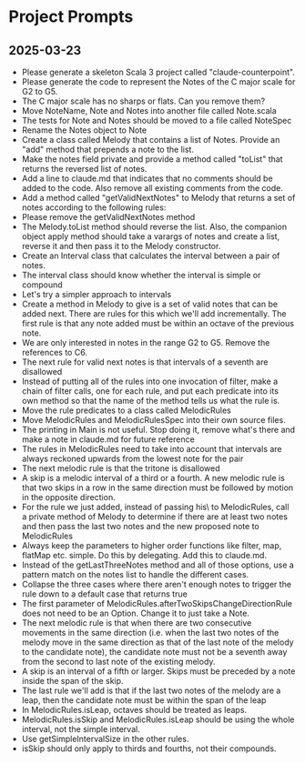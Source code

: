 # Project Prompts

## 2025-03-23

- Please generate a skeleton Scala 3 project called "claude-counterpoint".
- Please generate the code to represent the Notes of the C major scale for G2 to G5.
- The C major scale has no sharps or flats. Can you remove them?
- Move NoteName, Note and Notes into another file called Note.scala
- The tests for Note and Notes should be moved to a file called NoteSpec
- Rename the Notes object to Note
- Create a class called Melody that contains a list of Notes. Provide an "add" method that prepends a note to the list.
- Make the notes field private and provide a method called "toList" that returns the reversed list of notes.
- Add a line to claude.md that indicates that no comments should be added to the code. Also remove all existing comments from the code.
- Add a method called "getValidNextNotes" to Melody that returns a set of notes according to the following rules:
- Please remove the getValidNextNotes method
- The Melody.toList method should reverse the list. Also, the companion object apply method should take a varargs of notes and create a list, reverse it and then pass it to the Melody constructor.
- Create an Interval class that calculates the interval between a pair of notes.
- The interval class should know whether the interval is simple or compound
- Let's try a simpler approach to intervals
- Create a method in Melody to give is a set of valid notes that can be added next. There are rules for this which we'll add incrementally. The first rule is that any note added must be within an octave of the previous note.
- We are only interested in notes in the range G2 to G5. Remove the references to C6.
- The next rule for valid next notes is that intervals of a seventh are disallowed
- Instead of putting all of the rules into one invocation of filter, make a chain of filter calls, one for each rule, and put each predicate into its own method so that the name of the method tells us what the rule is.
- Move the rule predicates to a class called MelodicRules
- Move MelodicRules and MelodicRulesSpec into their own source files.
- The printing in Main is not useful. Stop doing it, remove what's there and make a note in claude.md for future reference
- The rules in MelodicRules need to take into account that intervals are always reckoned upwards from the lowest note for the pair
- The next melodic rule is that the tritone is disallowed
- A skip is a melodic interval of a third or a fourth. A new melodic rule is that two skips in a row in the same direction must be followed by motion in the opposite direction.
- For the rule we just added, instead of passing 	his\ to MelodicRules, call a private method of Melody to determine if there are at least two notes and then pass the last two notes and the new proposed note to MelodicRules
- Always keep the parameters to higher order functions like filter, map, flatMap etc. simple. Do this by delegating. Add this to claude.md.
- Instead of the getLastThreeNotes method and all of those options, use a pattern match on the notes list to handle the different cases.
- Collapse the three cases where there aren't enough notes to trigger the rule down to a default case that returns true
- The first parameter of MelodicRules.afterTwoSkipsChangeDirectionRule does not need to be an Option. Change it to just take a Note.
- The next melodic rule is that when there are two consecutive movements in the same direction (i.e. when the last two notes of the melody move in the same direction as that of the last note of the melody to the candidate note), the candidate note must not be a seventh away from the second to last note of the existing melody.
- A skip is an interval of a fifth or larger. Skips must be preceded by a note inside the span of the skip.
- The last rule we'll add is that if the last two notes of the melody are a leap, then the candidate note must be within the span of the leap
- In MelodicRules.isLeap, octaves should be treated as leaps.
- MelodicRules.isSkip and MelodicRules.isLeap should be using the whole interval, not the simple interval.
- Use getSimpleIntervalSize in the other rules.
- isSkip should only apply to thirds and fourths, not their compounds.
